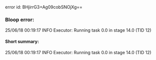 error id: BHjirrG3+Ag09cobSNOjXg==
### Bloop error:

25/06/18 00:19:17 INFO Executor: Running task 0.0 in stage 14.0 (TID 12)
#### Short summary: 

25/06/18 00:19:17 INFO Executor: Running task 0.0 in stage 14.0 (TID 12)